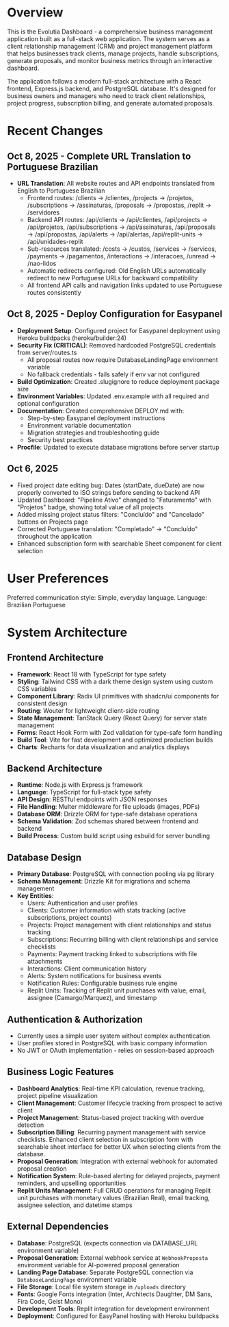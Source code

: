 # Overview

This is the Evolutia Dashboard - a comprehensive business management application built as a full-stack web application. The system serves as a client relationship management (CRM) and project management platform that helps businesses track clients, manage projects, handle subscriptions, generate proposals, and monitor business metrics through an interactive dashboard.

The application follows a modern full-stack architecture with a React frontend, Express.js backend, and PostgreSQL database. It's designed for business owners and managers who need to track client relationships, project progress, subscription billing, and generate automated proposals.

# Recent Changes

## Oct 8, 2025 - Complete URL Translation to Portuguese Brazilian
- **URL Translation**: All website routes and API endpoints translated from English to Portuguese Brazilian
  - Frontend routes: /clients → /clientes, /projects → /projetos, /subscriptions → /assinaturas, /proposals → /propostas, /replit → /servidores
  - Backend API routes: /api/clients → /api/clientes, /api/projects → /api/projetos, /api/subscriptions → /api/assinaturas, /api/proposals → /api/propostas, /api/alerts → /api/alertas, /api/replit-units → /api/unidades-replit
  - Sub-resources translated: /costs → /custos, /services → /servicos, /payments → /pagamentos, /interactions → /interacoes, /unread → /nao-lidos
  - Automatic redirects configured: Old English URLs automatically redirect to new Portuguese URLs for backward compatibility
  - All frontend API calls and navigation links updated to use Portuguese routes consistently

## Oct 8, 2025 - Deploy Configuration for Easypanel
- **Deployment Setup**: Configured project for Easypanel deployment using Heroku buildpacks (heroku/builder:24)
- **Security Fix (CRITICAL)**: Removed hardcoded PostgreSQL credentials from server/routes.ts
  - All proposal routes now require DatabaseLandingPage environment variable
  - No fallback credentials - fails safely if env var not configured
- **Build Optimization**: Created .slugignore to reduce deployment package size
- **Environment Variables**: Updated .env.example with all required and optional configuration
- **Documentation**: Created comprehensive DEPLOY.md with:
  - Step-by-step Easypanel deployment instructions
  - Environment variable documentation
  - Migration strategies and troubleshooting guide
  - Security best practices
- **Procfile**: Updated to execute database migrations before server startup

## Oct 6, 2025
- Fixed project date editing bug: Dates (startDate, dueDate) are now properly converted to ISO strings before sending to backend API
- Updated Dashboard: "Pipeline Ativo" changed to "Faturamento" with "Projetos" badge, showing total value of all projects
- Added missing project status filters: "Concluído" and "Cancelado" buttons on Projects page
- Corrected Portuguese translation: "Completado" → "Concluído" throughout the application
- Enhanced subscription form with searchable Sheet component for client selection

# User Preferences

Preferred communication style: Simple, everyday language.
Language: Brazilian Portuguese

# System Architecture

## Frontend Architecture
- **Framework**: React 18 with TypeScript for type safety
- **Styling**: Tailwind CSS with a dark theme design system using custom CSS variables
- **Component Library**: Radix UI primitives with shadcn/ui components for consistent design
- **Routing**: Wouter for lightweight client-side routing
- **State Management**: TanStack Query (React Query) for server state management
- **Forms**: React Hook Form with Zod validation for type-safe form handling
- **Build Tool**: Vite for fast development and optimized production builds
- **Charts**: Recharts for data visualization and analytics displays

## Backend Architecture
- **Runtime**: Node.js with Express.js framework
- **Language**: TypeScript for full-stack type safety
- **API Design**: RESTful endpoints with JSON responses
- **File Handling**: Multer middleware for file uploads (images, PDFs)
- **Database ORM**: Drizzle ORM for type-safe database operations
- **Schema Validation**: Zod schemas shared between frontend and backend
- **Build Process**: Custom build script using esbuild for server bundling

## Database Design
- **Primary Database**: PostgreSQL with connection pooling via pg library
- **Schema Management**: Drizzle Kit for migrations and schema management
- **Key Entities**:
  - Users: Authentication and user profiles
  - Clients: Customer information with stats tracking (active subscriptions, project counts)
  - Projects: Project management with client relationships and status tracking
  - Subscriptions: Recurring billing with client relationships and service checklists
  - Payments: Payment tracking linked to subscriptions with file attachments
  - Interactions: Client communication history
  - Alerts: System notifications for business events
  - Notification Rules: Configurable business rule engine
  - Replit Units: Tracking of Replit unit purchases with value, email, assignee (Camargo/Marquez), and timestamp

## Authentication & Authorization
- Currently uses a simple user system without complex authentication
- User profiles stored in PostgreSQL with basic company information
- No JWT or OAuth implementation - relies on session-based approach

## Business Logic Features
- **Dashboard Analytics**: Real-time KPI calculation, revenue tracking, project pipeline visualization
- **Client Management**: Customer lifecycle tracking from prospect to active client
- **Project Management**: Status-based project tracking with overdue detection
- **Subscription Billing**: Recurring payment management with service checklists. Enhanced client selection in subscription form with searchable sheet interface for better UX when selecting clients from the database.
- **Proposal Generation**: Integration with external webhook for automated proposal creation
- **Notification System**: Rule-based alerting for delayed projects, payment reminders, and upselling opportunities
- **Replit Units Management**: Full CRUD operations for managing Replit unit purchases with monetary values (Brazilian Real), email tracking, assignee selection, and datetime stamps

## External Dependencies

- **Database**: PostgreSQL (expects connection via DATABASE_URL environment variable)
- **Proposal Generation**: External webhook service at `WebhookProposta` environment variable for AI-powered proposal generation
- **Landing Page Database**: Separate PostgreSQL connection via `DatabaseLandingPage` environment variable
- **File Storage**: Local file system storage in `/uploads` directory
- **Fonts**: Google Fonts integration (Inter, Architects Daughter, DM Sans, Fira Code, Geist Mono)
- **Development Tools**: Replit integration for development environment
- **Deployment**: Configured for EasyPanel hosting with Heroku buildpacks